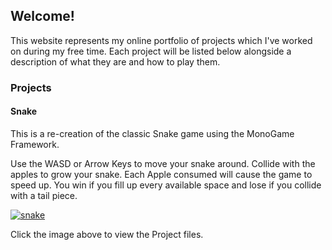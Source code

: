 ## Welcome!
This website represents my online portfolio of projects which I've worked on during my free time. Each project will be listed below alongside a description of what they are and how to play them. 

### Projects
#### Snake
This is a re-creation of the classic Snake game using the MonoGame Framework. 

Use the WASD or Arrow Keys to move your snake around. Collide with the apples to grow your snake. Each Apple consumed will cause the game to speed up. You win if you fill up every available space and lose if you collide with a tail piece. 

<a href="{{site.baseurl | prepend: site.url}}projects/monogame/Snake"><img src="{{site.baseurl | prepend: site.url}}assets/snake.gif" alt="snake"/></a>

Click the image above to view the Project files. 